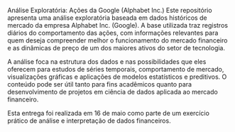 Análise Exploratória: Ações da Google (Alphabet Inc.)
Este repositório apresenta uma análise exploratória baseada em dados históricos de mercado da empresa Alphabet Inc. (Google). A base utilizada traz registros diários do comportamento das ações, com informações relevantes para quem deseja compreender melhor o funcionamento do mercado financeiro e as dinâmicas de preço de um dos maiores ativos do setor de tecnologia.

A análise foca na estrutura dos dados e nas possibilidades que eles oferecem para estudos de séries temporais, comportamento de mercado, visualizações gráficas e aplicações de modelos estatísticos e preditivos. O conteúdo pode ser útil tanto para fins acadêmicos quanto para desenvolvimento de projetos em ciência de dados aplicada ao mercado financeiro.

Esta entrega foi realizada em 16 de maio como parte de um exercício prático de análise e interpretação de dados financeiros.
